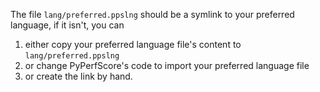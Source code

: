 The file `lang/preferred.ppslng` should be a symlink to your preferred language, if it isn't, you can 
1. either copy your preferred language file's content to `lang/preferred.ppslng`
2. or change PyPerfScore's code to import your preferred language file
3. or create the link by hand.
